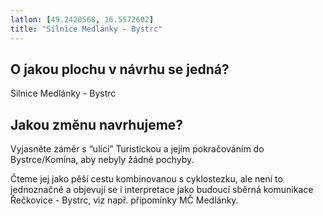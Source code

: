 ```yaml
---
latlon: [49.2420568, 16.5572602]
title: "Silnice Medlánky - Bystrc"
---
```


## O jakou plochu v návrhu se jedná?

Silnice Medlánky - Bystrc

## Jakou změnu navrhujeme?

Vyjasněte záměr s “ulicí” Turistickou a jejím pokračováním do Bystrce/Komína, aby nebyly žádné pochyby.

Čteme jej jako pěší cestu kombinovanou s cyklostezku, ale není to jednoznačné a objevují se i interpretace jako budoucí sběrná komunikace Řečkovice - Bystrc, viz např. připomínky MČ Medlánky.
